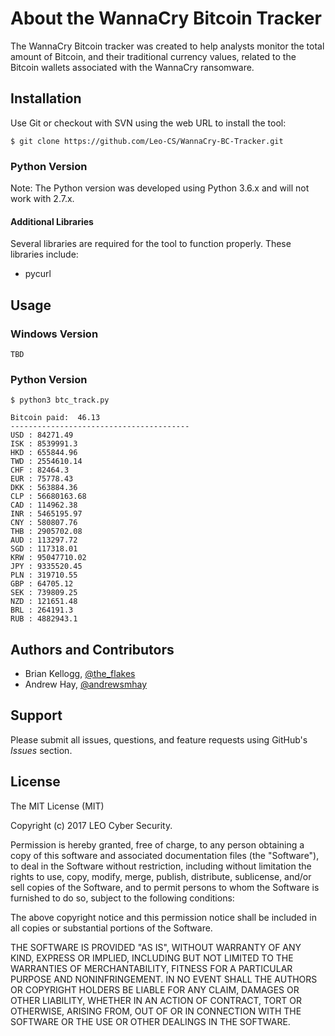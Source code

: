 # About the WannaCry Bitcoin Tracker
The WannaCry Bitcoin tracker was created to help analysts monitor the total amount of Bitcoin, and their  traditional currency values, related to the Bitcoin wallets associated with the WannaCry ransomware.

## Installation

Use Git or checkout with SVN using the web URL to install the tool:

```
$ git clone https://github.com/Leo-CS/WannaCry-BC-Tracker.git
```

### Python Version

Note: The Python version was developed using Python 3.6.x and will not work with 2.7.x.

#### Additional Libraries

Several libraries are required for the tool to function properly. These libraries include:

* pycurl

## Usage

### Windows Version

```
TBD

```

### Python Version

```
$ python3 btc_track.py

Bitcoin paid:  46.13
----------------------------------------
USD : 84271.49
ISK : 8539991.3
HKD : 655844.96
TWD : 2554610.14
CHF : 82464.3
EUR : 75778.43
DKK : 563884.36
CLP : 56680163.68
CAD : 114962.38
INR : 5465195.97
CNY : 580807.76
THB : 2905702.08
AUD : 113297.72
SGD : 117318.01
KRW : 95047710.02
JPY : 9335520.45
PLN : 319710.55
GBP : 64705.12
SEK : 739809.25
NZD : 121651.48
BRL : 264191.3
RUB : 4882943.1

```

## Authors and Contributors
* Brian Kellogg, <a href="https://twitter.com/the_flakes">@the_flakes</a>
* Andrew Hay, <a href="https://twitter.com/andrewsmhay">@andrewsmhay</a>

## Support

Please submit all issues, questions, and feature requests using GitHub's _Issues_ section.

## License

The MIT License (MIT)

Copyright (c) 2017 LEO Cyber Security.

Permission is hereby granted, free of charge, to any person obtaining a copy of this software and associated documentation files (the "Software"), to deal in the Software without restriction, including without limitation the rights to use, copy, modify, merge, publish, distribute, sublicense, and/or sell copies of the Software, and to permit persons to whom the Software is furnished to do so, subject to the following conditions:

The above copyright notice and this permission notice shall be included in all copies or substantial portions of the Software.

THE SOFTWARE IS PROVIDED "AS IS", WITHOUT WARRANTY OF ANY KIND, EXPRESS OR IMPLIED, INCLUDING BUT NOT LIMITED TO THE WARRANTIES OF MERCHANTABILITY, FITNESS FOR A PARTICULAR PURPOSE AND NONINFRINGEMENT. IN NO EVENT SHALL THE AUTHORS OR COPYRIGHT HOLDERS BE LIABLE FOR ANY CLAIM, DAMAGES OR OTHER LIABILITY, WHETHER IN AN ACTION OF CONTRACT, TORT OR OTHERWISE, ARISING FROM, OUT OF OR IN CONNECTION WITH THE SOFTWARE OR THE USE OR OTHER DEALINGS IN THE SOFTWARE.